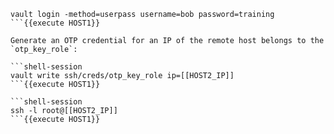 ```shell-session
vault login -method=userpass username=bob password=training
```{{execute HOST1}}

Generate an OTP credential for an IP of the remote host belongs to the
`otp_key_role`:

```shell-session
vault write ssh/creds/otp_key_role ip=[[HOST2_IP]]
```{{execute HOST1}}

```shell-session
ssh -l root@[[HOST2_IP]]
```{{execute HOST1}}